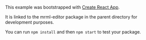 This example was bootstrapped with [Create React App](https://github.com/facebook/create-react-app).

It is linked to the mrml-editor package in the parent directory for development purposes.

You can run `npm install` and then `npm start` to test your package.
